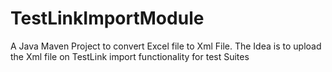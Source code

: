# TestLinkImportModule
A Java Maven Project to convert Excel file to Xml File. The Idea is to upload the Xml file on TestLink import functionality for test Suites
